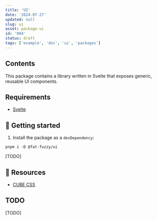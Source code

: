 ```yaml
---
title: 'UI'
date: '2024-07-27'
updated: null
slug: ui
asset: package-ui
id: '004'
status: draft
tags: ['example', 'doc', 'ui', 'packages']
---
```


## Contents

This package contains a library written in Svelte that exposes generic, reusable UI components.

## Requirements

- [Svelte](https://svelte.dev/)

## 🚧 Getting started

1. Install the package as a `devDependency`:

 ```shell
 pnpm i -D @fat-fuzzy/ui
 ```

[TODO]

## 🚧 Resources

- [CUBE CSS](https://cube.fyi/)

## TODO

[TODO]
